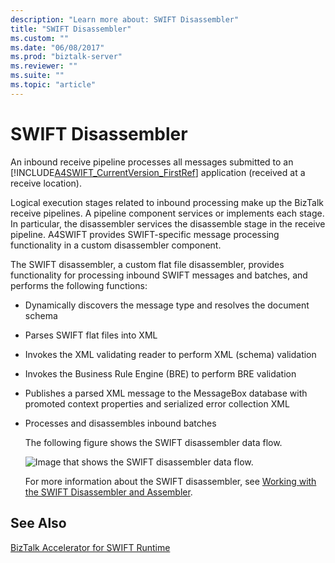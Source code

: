 ```yaml
---
description: "Learn more about: SWIFT Disassembler"
title: "SWIFT Disassembler"
ms.custom: ""
ms.date: "06/08/2017"
ms.prod: "biztalk-server"
ms.reviewer: ""
ms.suite: ""
ms.topic: "article"
---
```

# SWIFT Disassembler
An inbound receive pipeline processes all messages submitted to an [!INCLUDE[A4SWIFT_CurrentVersion_FirstRef](../../includes/a4swift-currentversion-firstref-md.md)] application (received at a receive location).  
  
 Logical execution stages related to inbound processing make up the BizTalk receive pipelines. A pipeline component services or implements each stage. In particular, the disassembler services the disassemble stage in the receive pipeline. A4SWIFT provides SWIFT-specific message processing functionality in a custom disassembler component.  
  
 The SWIFT disassembler, a custom flat file disassembler, provides functionality for processing inbound SWIFT messages and batches, and performs the following functions:  
  
- Dynamically discovers the message type and resolves the document schema  
  
- Parses SWIFT flat files into XML  
  
- Invokes the XML validating reader to perform XML (schema) validation  
  
- Invokes the Business Rule Engine (BRE) to perform BRE validation  
  
- Publishes a parsed XML message to the MessageBox database with promoted context properties and serialized error collection XML  
  
- Processes and disassembles inbound batches  
  
  The following figure shows the SWIFT disassembler data flow.  
  
  ![Image that shows the SWIFT disassembler data flow.](../../adapters-and-accelerators/accelerator-swift/media/fsa-intro2.gif "FSA_Intro2")  
  
  For more information about the SWIFT disassembler, see [Working with the SWIFT Disassembler and Assembler](../../adapters-and-accelerators/accelerator-swift/working-with-the-swift-disassembler-and-assembler.md).  
  
## See Also  
 [BizTalk Accelerator for SWIFT Runtime](../../adapters-and-accelerators/accelerator-swift/biztalk-accelerator-for-swift-runtime.md)
